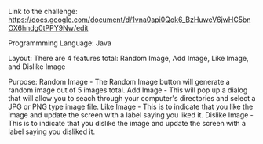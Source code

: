Link to the challenge: https://docs.google.com/document/d/1vna0api0Qok6_BzHuweV6jwHC5bnOX6hndg0tPPY9Nw/edit

Programmming Language: Java

Layout:
There are 4 features total: Random Image, Add Image, Like Image, and Dislike Image

Purpose:
Random Image - The Random Image button will generate a random image out of 5 images total.
Add Image - This will pop up a dialog that will allow you to seach through your computer's directories and select a JPG or PNG type image file.
Like Image - This is to indicate that you like the image and update the screen with a label saying you liked it.
Dislike Image - This is to indicate that you dislike the image and update the screen with a label saying you disliked it.


